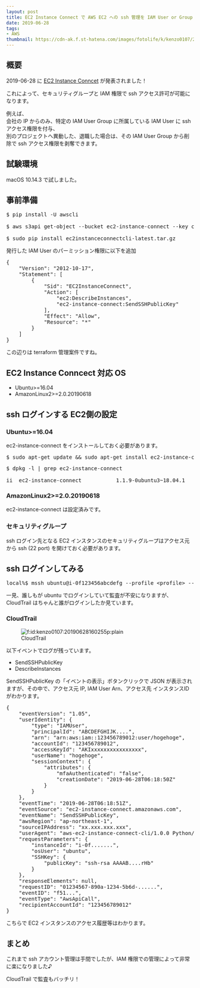 ```yaml
---
layout: post
title: EC2 Instance Connect で AWS EC2 への ssh 管理を IAM User or Group で簡単に♪
date: 2019-06-28
tags:
- AWS
thumbnail: https://cdn-ak.f.st-hatena.com/images/fotolife/k/kenzo0107/20190628/20190628154100.png
---
```


## 概要

2019-06-28 に <a href="https://aws.amazon.com/jp/about-aws/whats-new/2019/06/introducing-amazon-ec2-instance-connect/">EC2 Instance Conncet</a> が発表されました！

<p>これによって、セキュリティグループと IAM 権限で ssh アクセス許可が可能になります。</p>

<p>例えば、<br/>
会社の IP からのみ、特定の IAM User Group に所属している IAM User に ssh アクセス権限を付与、<br/>
別のプロジェクトへ異動した、退職した場合は、その IAM User Group から削除で ssh アクセス権限を剥奪できます。</p>

<!-- more -->

## 試験環境

<p>macOS 10.14.3 で試しました。</p>

## 事前準備

<pre class="code" data-lang="" data-unlink>$ pip install -U awscli

$ aws s3api get-object --bucket ec2-instance-connect --key cli/ec2instanceconnectcli-latest.tar.gz ec2instanceconnectcli-latest.tar.gz

$ sudo pip install ec2instanceconnectcli-latest.tar.gz</pre>


<p>発行した IAM User のパーミッション権限に以下を追加</p>

<pre class="code" data-lang="" data-unlink>{
    &#34;Version&#34;: &#34;2012-10-17&#34;,
    &#34;Statement&#34;: [
        {
            &#34;Sid&#34;: &#34;EC2InstanceConnect&#34;,
            &#34;Action&#34;: [
                &#34;ec2:DescribeInstances&#34;,
                &#34;ec2-instance-connect:SendSSHPublicKey&#34;
            ],
            &#34;Effect&#34;: &#34;Allow&#34;,
            &#34;Resource&#34;: &#34;*&#34;
        }
    ]
}</pre>


<p>この辺りは terraform 管理案件ですね。</p>

## EC2 Instance Conncect 対応 OS

<ul>
<li>Ubuntu>=16.04</li>
<li>AmazonLinux2>=2.0.20190618</li>
</ul>


## ssh ログインする EC2側の設定

### Ubuntu>=16.04

<p>ec2-instance-connect をインストールしておく必要があります。</p>

<pre class="code" data-lang="" data-unlink>$ sudo apt-get update && sudo apt-get install ec2-instance-connect</pre>




<pre class="code" data-lang="" data-unlink>$ dpkg -l | grep ec2-instance-connect

ii  ec2-instance-connect           1.1.9-0ubuntu3~18.04.1            all          Configures ssh daemon to accept EC2 Instance Connect ssh keys</pre>


### AmazonLinux2>=2.0.20190618

<p>ec2-instance-connect は設定済みです。</p>

### セキュリティグループ

<p>ssh ログイン先となる EC2 インスタンスのセキュリティグループはアクセス元から ssh (22 port) を開けておく必要があります。</p>

## ssh ログインしてみる

<pre class="code" data-lang="" data-unlink>local%$ mssh ubuntu@i-0f123456abcdefg --profile &lt;profile&gt; --region ap-northeast-1</pre>


<p>一見、誰しもが ubuntu でログインしていて監査が不安になりますが、 CloudTrail  はちゃんと誰がログインしたか見ています。</p>

### CloudTrail

<p><figure class="figure-image figure-image-fotolife" title="CloudTrail"><span itemscope itemtype="https://schema.org/Photograph"><img src="https://cdn-ak.f.st-hatena.com/images/fotolife/k/kenzo0107/20190628/20190628160255.png" alt="f:id:kenzo0107:20190628160255p:plain" title="f:id:kenzo0107:20190628160255p:plain" class="hatena-fotolife" itemprop="image"></span><figcaption>CloudTrail</figcaption></figure></p>

<p>以下イベントでログが残っています。</p>

<ul>
<li>SendSSHPublicKey</li>
<li>DescribeInstances</li>
</ul>


<p>SendSSHPublicKey の「イベントの表示」ボタンクリックで JSON が表示されますが、その中で、アクセス元 IP, IAM User Arn、アクセス先 インスタンスIDがわかります。</p>

<pre class="code" data-lang="" data-unlink>{
    &#34;eventVersion&#34;: &#34;1.05&#34;,
    &#34;userIdentity&#34;: {
        &#34;type&#34;: &#34;IAMUser&#34;,
        &#34;principalId&#34;: &#34;ABCDEFGHIJK....&#34;,
        &#34;arn&#34;: &#34;arn:aws:iam::123456789012:user/hogehoge&#34;,
        &#34;accountId&#34;: &#34;123456789012&#34;,
        &#34;accessKeyId&#34;: &#34;AKIxxxxxxxxxxxxxxxx&#34;,
        &#34;userName&#34;: &#34;hogehoge&#34;,
        &#34;sessionContext&#34;: {
            &#34;attributes&#34;: {
                &#34;mfaAuthenticated&#34;: &#34;false&#34;,
                &#34;creationDate&#34;: &#34;2019-06-28T06:18:50Z&#34;
            }
        }
    },
    &#34;eventTime&#34;: &#34;2019-06-28T06:18:51Z&#34;,
    &#34;eventSource&#34;: &#34;ec2-instance-connect.amazonaws.com&#34;,
    &#34;eventName&#34;: &#34;SendSSHPublicKey&#34;,
    &#34;awsRegion&#34;: &#34;ap-northeast-1&#34;,
    &#34;sourceIPAddress&#34;: &#34;xx.xxx.xxx.xxx&#34;,
    &#34;userAgent&#34;: &#34;aws-ec2-instance-connect-cli/1.0.0 Python/2.7.16 Darwin/18.2.0 Botocore/1.12.179&#34;,
    &#34;requestParameters&#34;: {
        &#34;instanceId&#34;: &#34;i-0f.......&#34;,
        &#34;osUser&#34;: &#34;ubuntu&#34;,
        &#34;SSHKey&#34;: {
            &#34;publicKey&#34;: &#34;ssh-rsa AAAAB....rHb&#34;
        }
    },
    &#34;responseElements&#34;: null,
    &#34;requestID&#34;: &#34;01234567-890a-1234-5b6d-......&#34;,
    &#34;eventID&#34;: &#34;f51...&#34;,
    &#34;eventType&#34;: &#34;AwsApiCall&#34;,
    &#34;recipientAccountId&#34;: &#34;123456789012&#34;
}</pre>


<p>こちらで EC2 インスタンスのアクセス履歴等はわかります。</p>

## まとめ

<p>これまで ssh アカウント管理は手間でしたが、IAM 権限での管理によって非常に楽になりました♪</p>

<p>CloudTrail で監査もバッチリ！</p>
